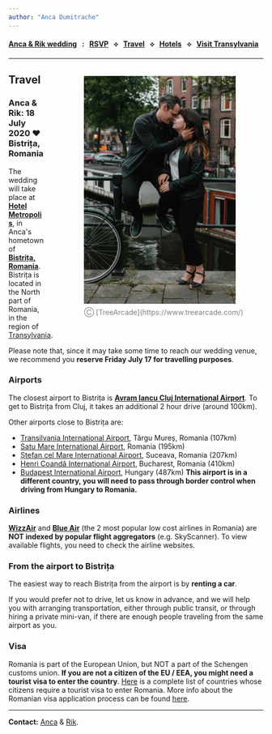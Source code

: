 ```yaml
---
author: "Anca Dumitrache"
---
```


<script src="https://use.fontawesome.com/4b6dfd67d9.js"></script>

#### [Anca & Rik wedding](./)  &nbsp; : &nbsp; [RSVP](https://forms.gle/nrNsmtP1qeaxgmD89)  &nbsp; &#10209; &nbsp;   [Travel](travel.html)  &nbsp; &#10209; &nbsp;  [Hotels](hotels.html)  &nbsp; &#10209; &nbsp;  [Visit Transylvania](trip.html) 



***

<figure style="float: right; margin-left: 80px; margin-bottom: 20px; margin-top: 20px">
<img src="AncaRik.jpg" width="300" />
<figcaption style="text-align: center; margin-top: 5px; color: gray;">&#9400; [TreeArcade](https://www.treearcade.com/)</figcaption>
</figure>

## Travel
### Anca & Rik: 18 July 2020 ❤️ Bistrița, Romania

The wedding will take place at **[Hotel Metropolis](https://www.google.com/maps/place/Metropolis/@47.1272607,24.4966106,15z/data=!4m2!3m1!1s0x0:0x250b9cd755c23bf0?sa=X&ved=2ahUKEwjY_927vZnmAhUMUlAKHa9MDzgQ_BIwFHoECBoQCA)**, in Anca's hometown of **[Bistrița, Romania](https://en.wikipedia.org/wiki/Bistri%C8%9Ba)**. Bistrița is located in the North part of Romania, in the region of [Transylvania](https://en.wikipedia.org/wiki/Transylvania).

Please note that, since it may take some time to reach our wedding venue, we recommend you **reserve Friday July 17 for travelling purposes**.


### Airports

The closest airport to Bistrița is **[Avram Iancu Cluj International Airport](http://airportcluj.ro/?id_limba=2)**. To get to Bistrița from Cluj, it takes an additional 2 hour drive (around 100km).

Other airports close to Bistrița are:

* [Transilvania International Airport](https://www.aeroportultransilvania.ro/en/), Târgu Mureș, Romania (107km)
* [Satu Mare International Airport](https://www.aeroportulsatumare.ro/), Romania (195km)
* [Ștefan cel Mare International Airport](https://www.aeroportsuceava.ro/en/), Suceava, Romania (207km)
* [Henri Coandă International Airport](http://www.bucharestairports.ro/en), Bucharest, Romania (410km)
* [Budapest International Airport](https://www.bud.hu/en), Hungary (487km) **This airport is in a different country, you will need to pass through border control when driving from Hungary to Romania.**

### Airlines

**[WizzAir](https://wizzair.com/en-gb#/)** and **[Blue Air](https://www.blueairweb.com/en/gb/)** (the 2 most popular low cost airlines in Romania) are **NOT indexed by popular flight aggregators** (e.g. SkyScanner). To view available flights, you need to check the airline websites.

### From the airport to Bistrița

The easiest way to reach Bistrița from the airport is by **renting a car**.

If you would prefer not to drive, let us know in advance, and we will help you with arranging transportation, either through public transit, or through hiring a private mini-van, if there are enough people traveling from the same airport as you.

### Visa

Romania is part of the European Union, but NOT a part of the Schengen customs union. **If you are not a citizen of the EU / EEA, you might need a tourist visa to enter the country**. [Here](https://www.mae.ro/sites/default/files/file/anul_2019/2019_pdf/anexa_1_en.pdf) is a complete list of countries whose citizens require a tourist visa to enter Romania. More info about the Romanian visa application process can be found [here](https://www.mae.ro/en/node/18909).

***

**Contact:** [Anca](mailto:anca.dmtrch@gmail.com) & [Rik](mailto:rikkid6@gmail.com).

